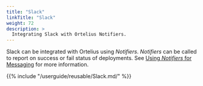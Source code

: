 ```yaml
---
title: "Slack"
linkTitle: "Slack"
weight: 72
description: >
  Integrating Slack with Ortelius Notifiers.
---
```


Slack can be integrated with Ortelius using _Notifiers_. _Notifiers_ can be called to report on success or fail status of deployments.  See [Using _Notifiers_ for Messaging](/userguide/customizations/2-define-notifiers/) for more information.  

{{% include "/userguide/reusable/Slack.md/" %}}
